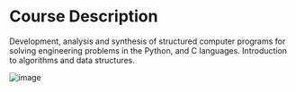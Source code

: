 # Course Description
Development, analysis and synthesis of structured computer programs for solving engineering problems in the Python, and C languages. Introduction to algorithms and data structures.

![image](https://github.com/user-attachments/assets/5d6dd00e-169e-4073-9528-2cb383e38833)
